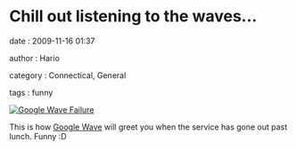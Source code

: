 Chill out listening to the waves...
===================================

date
:   2009-11-16 01:37

author
:   Hario

category
:   Connectical, General

tags
:   funny

[![Google Wave
Failure](http://hario.files.wordpress.com/2009/11/wave.png?w=300)](http://hario.files.wordpress.com/2009/11/wave.png)

This is how [Google Wave](http://wave.google.com) will greet you when
the service has gone out past lunch. Funny :D

</p>

